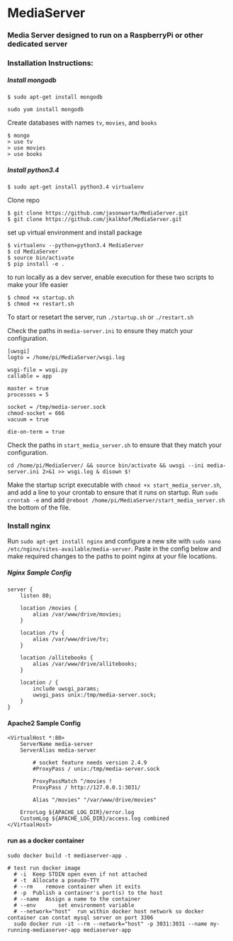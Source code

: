 # MediaServer
### Media Server designed to run on a RaspberryPi or other dedicated server


### Installation Instructions:  

##### Install mongodb
```
$ sudo apt-get install mongodb

sudo yum install mongodb
```
Create databases with names `tv`, `movies`, and `books`
```
$ mongo
> use tv
> use movies
> use books
```

##### Install python3.4
```
$ sudo apt-get install python3.4 virtualenv
```
Clone repo
```
$ git clone https://github.com/jasonwarta/MediaServer.git
$ git clone https://github.com/jkalkhof/MediaServer.git
```
set up virtual environment and install package
```
$ virtualenv --python=python3.4 MediaServer
$ cd MediaServer
$ source bin/activate
$ pip install -e .
```
to run locally as a dev server, enable execution for these two scripts to make your life easier
```
$ chmod +x startup.sh
$ chmod +x restart.sh

```
To start or resetart the server, run
`./startup.sh` or `./restart.sh`

Check the paths in `media-server.ini` to ensure they match your configuration.
```
[uwsgi]
logto = /home/pi/MediaServer/wsgi.log

wsgi-file = wsgi.py
callable = app

master = true
processes = 5

socket = /tmp/media-server.sock
chmod-socket = 666
vacuum = true

die-on-term = true
```

Check the paths in `start_media_server.sh` to ensure that they match your configuration.
```
cd /home/pi/MediaServer/ && source bin/activate && uwsgi --ini media-server.ini 2>&1 >> wsgi.log & disown $!
```
Make the startup script executable with `chmod +x start_media_server.sh`, and add a line to your crontab to ensure that it runs on startup.
Run `sudo crontab -e` and add `@reboot /home/pi/MediaServer/start_media_server.sh` the bottom of the file.

### Install nginx
Run `sudo apt-get install nginx` and configure a new site with `sudo nano /etc/nginx/sites-available/media-server`. Paste in the config below and make required changes to the paths to point nginx at your file locations.

##### Nginx Sample Config  
```
server {
    listen 80;

    location /movies {
        alias /var/www/drive/movies;
    }

    location /tv {
        alias /var/www/drive/tv;
    }

    location /allitebooks {
        alias /var/www/drive/allitebooks;
    }

    location / {
        include uwsgi_params;
        uwsgi_pass unix:/tmp/media-server.sock;
    }
}
```

#### Apache2 Sample Config
```
<VirtualHost *:80>
    ServerName media-server
    ServerAlias media-server

		# socket feature needs version 2.4.9
		#ProxyPass / unix:/tmp/media-server.sock

		ProxyPassMatch ^/movies !
		ProxyPass / http://127.0.0.1:3031/

		Alias "/movies" "/var/www/drive/movies"

    ErrorLog ${APACHE_LOG_DIR}/error.log
    CustomLog ${APACHE_LOG_DIR}/access.log combined
</VirtualHost>
```

#### run as a docker container
```
sudo docker build -t mediaserver-app .

# test run docker image
  # -i 	Keep STDIN open even if not attached
  # -t 	Allocate a pseudo-TTY
  # --rm 	remove container when it exits
  # -p 	Publish a container's port(s) to the host
  # --name 	Assign a name to the container
  # --env		set environment variable
  # --network="host"  run within docker host network so docker container can contat mysql server on port 3306
  sudo docker run -it --rm --network="host" -p 3031:3031 --name my-running-mediaserver-app mediaserver-app


```
